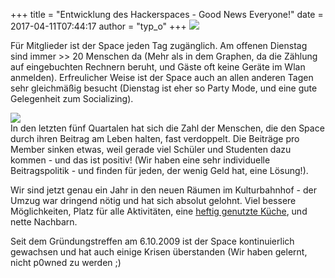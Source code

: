 +++
title = "Entwicklung des Hackerspaces - Good News Everyone!"
date = 2017-04-11T07:44:17
author = "typ_o"
+++
[![](https://flipdot.org/blog/uploads/Bildschirmfotovom2017-04-11083417.serendipityThumb.png)](https://flipdot.org/blog/uploads/Bildschirmfotovom2017-04-11083417.png)  
  
Für Mitglieder ist der Space jeden Tag zugänglich. Am offenen Dienstag
sind immer \>\> 20 Menschen da (Mehr als in dem Graphen, da die Zählung
auf eingebuchten Rechnern beruht, und Gäste oft keine Geräte im Wlan
anmelden). Erfreulicher Weise ist der Space auch an allen anderen Tagen
sehr gleichmäßig besucht (Dienstag ist eher so Party Mode, und eine gute
Gelegenheit zum Socializing).  
  
  
[![](https://flipdot.org/blog/uploads/members.serendipityThumb.png)](https://flipdot.org/blog/uploads/members.png)  
In den letzten fünf Quartalen hat sich die Zahl der Menschen, die den
Space durch ihren Beitrag am Leben halten, fast verdoppelt. Die Beiträge
pro Member sinken etwas, weil gerade viel Schüler und Studenten dazu
kommen - und das ist positiv\! (Wir haben eine sehr individuelle
Beitragspolitik - und finden für jeden, der wenig Geld hat, eine
Lösung\!).  
  
Wir sind jetzt genau ein Jahr in den neuen Räumen im Kulturbahnhof - der
Umzug war dringend nötig und hat sich absolut gelohnt. Viel bessere
Möglichkeiten, Platz für alle Aktivitäten, eine [heftig genutzte
Küche](https://flipdot.org/blog/archives/364-Food-Pr0n.html), und nette
Nachbarn.  
  
Seit dem Gründungstreffen am 6.10.2009 ist der Space kontinuierlich
gewachsen und hat auch einige Krisen überstanden (Wir haben gelernt,
nicht p0wned zu werden ;)
